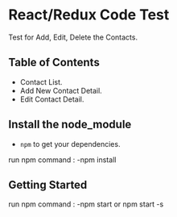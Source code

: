 # React/Redux Code Test
Test for Add, Edit, Delete the Contacts.

## Table of Contents
- Contact List.
- Add New Contact Detail.
- Edit Contact Detail.

## Install the node_module
- `npm` to get your dependencies.

run npm command : -npm install

## Getting Started
run npm command : -npm start or npm start -s
